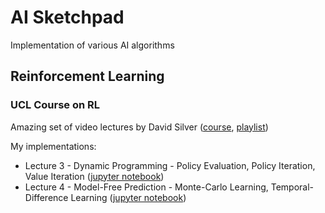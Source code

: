 # AI Sketchpad

Implementation of various AI algorithms

## Reinforcement Learning

### UCL Course on RL
Amazing set of video lectures by David Silver ([course](http://www0.cs.ucl.ac.uk/staff/d.silver/web/Teaching.html), [playlist](https://www.youtube.com/playlist?list=PLMZdRRhAoLnKFxZlmFoFp0uHVvN2PSE9T))

My implementations:
* Lecture 3 - Dynamic Programming - Policy Evaluation, Policy Iteration, Value Iteration ([jupyter notebook](UCL%20-%20Course%20on%20RL%20by%20David%20Silver/Lecture%203%20-%20Planning%20by%20Dynamic%20Programming/Planning%20by%20Dynamic%20Programming.ipynb))
* Lecture 4 - Model-Free Prediction - Monte-Carlo Learning, Temporal-Difference Learning ([jupyter notebook](UCL%20-%20Course%20on%20RL%20by%20David%20Silver/Lecture%204%20-%20Model-Free%20Prediction/Model-Free%20Prediction.ipynb))
